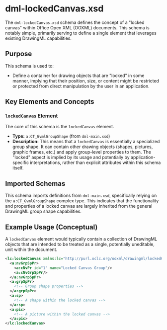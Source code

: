 # dml-lockedCanvas.xsd

The `dml-lockedCanvas.xsd` schema defines the concept of a "locked canvas" within Office Open XML (OOXML) documents. This schema is notably simple, primarily serving to define a single element that leverages existing DrawingML capabilities.

## Purpose

This schema is used to:
*   Define a container for drawing objects that are "locked" in some manner, implying that their position, size, or content might be restricted or protected from direct manipulation by the user in an application.

## Key Elements and Concepts

### `lockedCanvas` Element

The core of this schema is the `lockedCanvas` element.
*   **Type:** `a:CT_GvmlGroupShape` (from `dml-main.xsd`)
*   **Description:** This means that a `lockedCanvas` is essentially a specialized group shape. It can contain other drawing objects (shapes, pictures, graphic frames, etc.) and apply group-level properties to them. The "locked" aspect is implied by its usage and potentially by application-specific interpretations, rather than explicit attributes within this schema itself.

## Imported Schemas

This schema imports definitions from `dml-main.xsd`, specifically relying on the `a:CT_GvmlGroupShape` complex type. This indicates that the functionality and properties of a locked canvas are largely inherited from the general DrawingML group shape capabilities.

## Example Usage (Conceptual)

A `lockedCanvas` element would typically contain a collection of DrawingML objects that are intended to be treated as a single, potentially uneditable, unit within the document.

```xml
<lc:lockedCanvas xmlns:lc="http://purl.oclc.org/ooxml/drawingml/lockedCanvas" xmlns:a="http://purl.oclc.org/ooxml/drawingml/main">
  <a:nvGrpSpPr>
    <a:cNvPr id="1" name="Locked Canvas Group"/>
    <a:cNvGrpSpPr/>
  </a:nvGrpSpPr>
  <a:grpSpPr>
    <!-- Group shape properties -->
  </a:grpSpPr>
  <a:sp>
    <!-- A shape within the locked canvas -->
  </a:sp>
  <a:pic>
    <!-- A picture within the locked canvas -->
  </a:pic>
</lc:lockedCanvas>
```
